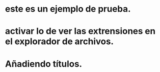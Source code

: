 # este es un ejemplo de prueba.
# activar lo de ver las extrensiones en el explorador de archivos.
# Añadiendo títulos.